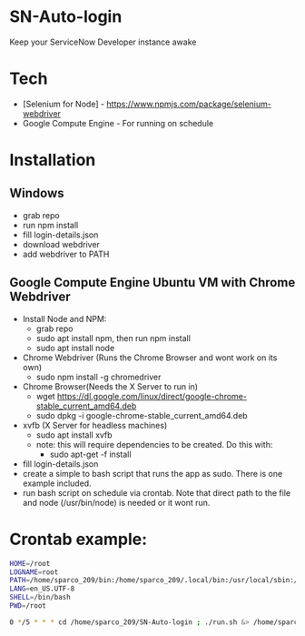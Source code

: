 # SN-Auto-login
Keep your ServiceNow Developer instance awake

# Tech

* [Selenium for Node] - https://www.npmjs.com/package/selenium-webdriver
* Google Compute Engine - For running on schedule

# Installation

## Windows
* grab repo
* run npm install
* fill login-details.json
* download webdriver
* add webdriver to PATH

## Google Compute Engine Ubuntu VM with Chrome Webdriver
* Install Node and NPM:
  * grab repo
  * sudo apt install npm, then run npm install
  * sudo apt install node
* Chrome Webdriver (Runs the Chrome Browser and wont work on its own)
  * sudo npm install -g chromedriver
* Chrome Browser(Needs the X Server to run in)
  * wget https://dl.google.com/linux/direct/google-chrome-stable_current_amd64.deb
  * sudo dpkg -i google-chrome-stable_current_amd64.deb
* xvfb (X Server for headless machines)
  * sudo apt install xvfb
  * note: this will require dependencies to be created. Do this with:
    * sudo apt-get -f install
* fill login-details.json 
* create a simple to bash script that runs the app as sudo. There is one example included.
* run bash script on schedule via crontab. Note that direct path to the file and node (/usr/bin/node) is needed or it wont run.

# Crontab example:
```sh
HOME=/root
LOGNAME=root
PATH=/home/sparco_209/bin:/home/sparco_209/.local/bin:/usr/local/sbin:/usr/local/bin:/usr/sbin:/usr/bin:/sbin:/bin:/usr/games:/usr/local/games:/snap/bin
LANG=en_US.UTF-8
SHELL=/bin/bash
PWD=/root

0 */5 * * * cd /home/sparco_209/SN-Auto-login ; ./run.sh &> /home/sparco_209/SN-Auto-login/cron.log

```
